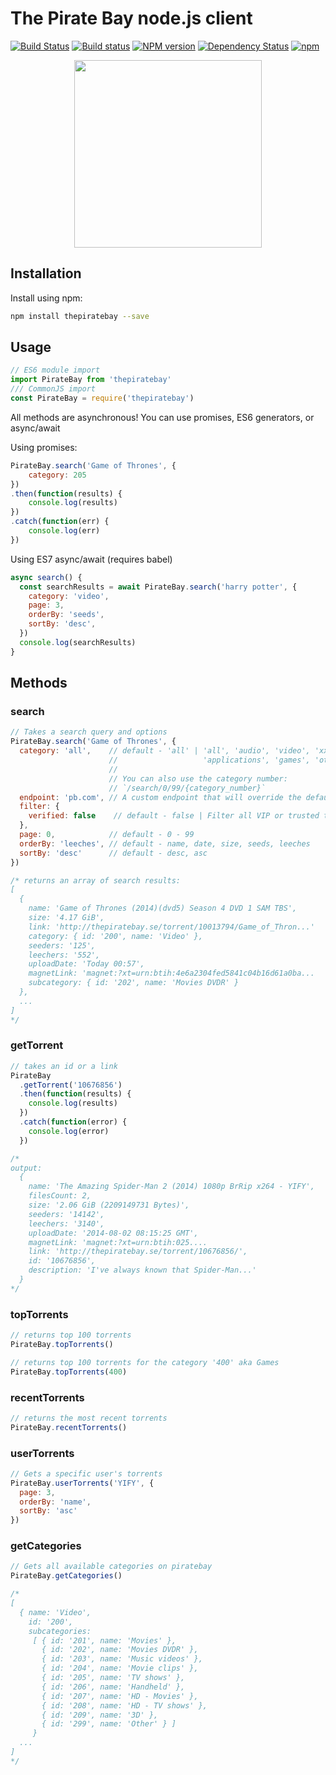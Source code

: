 The Pirate Bay node.js client
=============================
[![Build Status](https://travis-ci.org/t3chnoboy/thepiratebay.svg?branch=master)](https://travis-ci.org/t3chnoboy/thepiratebay)
[![Build status](https://ci.appveyor.com/api/projects/status/l4s4n56skbaj6map/branch/master?svg=true)](https://ci.appveyor.com/project/amilajack/thepiratebay/branch/master)
[![NPM version](https://badge.fury.io/js/thepiratebay.svg)](http://badge.fury.io/js/thepiratebay)
[![Dependency Status](https://img.shields.io/david/t3chnoboy/thepiratebay.svg)](https://david-dm.org/t3chnoboy/thepiratebay)
[![npm](https://img.shields.io/npm/dm/thepiratebay.svg?maxAge=2592000)]()

<p align="center">
  <img src="https://upload.wikimedia.org/wikipedia/commons/1/16/The_Pirate_Bay_logo.svg" width="300px"/>
</p>

## Installation

Install using npm:
```bash
npm install thepiratebay --save
```

## Usage

```javascript
// ES6 module import
import PirateBay from 'thepiratebay'
/// CommonJS import
const PirateBay = require('thepiratebay')
```
All methods are asynchronous!
You can use promises, ES6 generators, or async/await

Using promises:
```javascript
PirateBay.search('Game of Thrones', {
	category: 205
})
.then(function(results) {
	console.log(results)
})
.catch(function(err) {
	console.log(err)
})
```

Using ES7 async/await (requires babel)
```javascript
async search() {
  const searchResults = await PirateBay.search('harry potter', {
    category: 'video',
    page: 3,
    orderBy: 'seeds',
    sortBy: 'desc',
  })
  console.log(searchResults)
}
```

## Methods

### search
```javascript
// Takes a search query and options
PirateBay.search('Game of Thrones', {
  category: 'all',    // default - 'all' | 'all', 'audio', 'video', 'xxx',
                      //                   'applications', 'games', 'other'
                      //
                      // You can also use the category number:
                      // `/search/0/99/{category_number}`
  endpoint: 'pb.com', // A custom endpoint that will override the default endpoints
  filter: {
    verified: false    // default - false | Filter all VIP or trusted torrents
  },
  page: 0,            // default - 0 - 99
  orderBy: 'leeches', // default - name, date, size, seeds, leeches
  sortBy: 'desc'      // default - desc, asc
})

/* returns an array of search results:
[
  {
    name: 'Game of Thrones (2014)(dvd5) Season 4 DVD 1 SAM TBS',
    size: '4.17 GiB',
    link: 'http://thepiratebay.se/torrent/10013794/Game_of_Thron...'
    category: { id: '200', name: 'Video' },
    seeders: '125',
    leechers: '552',
    uploadDate: 'Today 00:57',
    magnetLink: 'magnet:?xt=urn:btih:4e6a2304fed5841c04b16d61a0ba...
    subcategory: { id: '202', name: 'Movies DVDR' }
  },
  ...
]
*/
```

### getTorrent
```javascript
// takes an id or a link
PirateBay
  .getTorrent('10676856')
  .then(function(results) {
    console.log(results)
  })
  .catch(function(error) {
    console.log(error)
  })

/*
output:
  {
    name: 'The Amazing Spider-Man 2 (2014) 1080p BrRip x264 - YIFY',
    filesCount: 2,
    size: '2.06 GiB (2209149731 Bytes)',
    seeders: '14142',
    leechers: '3140',
    uploadDate: '2014-08-02 08:15:25 GMT',
    magnetLink: 'magnet:?xt=urn:btih:025....
    link: 'http://thepiratebay.se/torrent/10676856/',
    id: '10676856',
    description: 'I've always known that Spider-Man...'
  }
*/
```

### topTorrents
```javascript
// returns top 100 torrents
PirateBay.topTorrents()

// returns top 100 torrents for the category '400' aka Games
PirateBay.topTorrents(400)
```

### recentTorrents
```javascript
// returns the most recent torrents
PirateBay.recentTorrents()
```

### userTorrents
```javascript
// Gets a specific user's torrents
PirateBay.userTorrents('YIFY', {
  page: 3,
  orderBy: 'name',
  sortBy: 'asc'
})
```

### getCategories
```javascript
// Gets all available categories on piratebay
PirateBay.getCategories()

/*
[
  { name: 'Video',
    id: '200',
    subcategories:
     [ { id: '201', name: 'Movies' },
       { id: '202', name: 'Movies DVDR' },
       { id: '203', name: 'Music videos' },
       { id: '204', name: 'Movie clips' },
       { id: '205', name: 'TV shows' },
       { id: '206', name: 'Handheld' },
       { id: '207', name: 'HD - Movies' },
       { id: '208', name: 'HD - TV shows' },
       { id: '209', name: '3D' },
       { id: '299', name: 'Other' } ]
     }
  ...
]
*/
```
